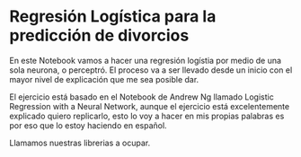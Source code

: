 
<h1>Regresión Logística para la predicción de divorcios</h1>

En este Notebook vamos a hacer una regresión logístia por medio de una sola neurona, o perceptró. El proceso va a ser llevado desde un inicio con el mayor nivel de explicación que me sea posible dar.

El ejercicio está basado en el Notebook de Andrew Ng llamado Logistic Regression with a Neural Network, aunque el ejercicio está excelentemente explicado quiero replicarlo, esto lo voy a hacer en mis propias palabras es por eso que lo estoy haciendo en español.

Llamamos nuestras librerias a ocupar.

